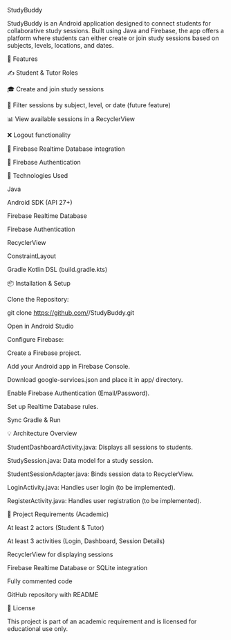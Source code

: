StudyBuddy

StudyBuddy is an Android application designed to connect students for collaborative study sessions. Built using Java and Firebase, the app offers a platform where students can either create or join study sessions based on subjects, levels, locations, and dates.

🚀 Features

✍️ Student & Tutor Roles

🎓 Create and join study sessions

📅 Filter sessions by subject, level, or date (future feature)

📊 View available sessions in a RecyclerView

❌ Logout functionality

📑 Firebase Realtime Database integration

🔐 Firebase Authentication

📄 Technologies Used

Java

Android SDK (API 27+)

Firebase Realtime Database

Firebase Authentication

RecyclerView

ConstraintLayout

Gradle Kotlin DSL (build.gradle.kts)

📦 Installation & Setup

Clone the Repository:

git clone https://github.com/<your-username>/StudyBuddy.git

Open in Android Studio

Configure Firebase:

Create a Firebase project.

Add your Android app in Firebase Console.

Download google-services.json and place it in app/ directory.

Enable Firebase Authentication (Email/Password).

Set up Realtime Database rules.

Sync Gradle & Run

💡 Architecture Overview

StudentDashboardActivity.java: Displays all sessions to students.

StudySession.java: Data model for a study session.

StudentSessionAdapter.java: Binds session data to RecyclerView.

LoginActivity.java: Handles user login (to be implemented).

RegisterActivity.java: Handles user registration (to be implemented).

📆 Project Requirements (Academic)

At least 2 actors (Student & Tutor)

At least 3 activities (Login, Dashboard, Session Details)

RecyclerView for displaying sessions

Firebase Realtime Database or SQLite integration

Fully commented code

GitHub repository with README

📓 License

This project is part of an academic requirement and is licensed for educational use only.
